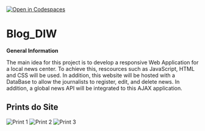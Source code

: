 [![Open in Codespaces](https://classroom.github.com/assets/launch-codespace-2972f46106e565e64193e422d61a12cf1da4916b45550586e14ef0a7c637dd04.svg)](https://classroom.github.com/open-in-codespaces?assignment_repo_id=19033733)
# Blog_DIW

**General Information**

The main idea for this project is to develop a responsive Web Application for a local news center. To achieve this, rescources such as JavaScript, HTML and CSS will be used. In addition, this website will be hosted with a DataBase to allow the journalists to register, edit, and delete news. In addition, a global news API will be integrated to this AJAX application.



## Prints do Site
![Print 1](<public/imgs/Captura de Tela 2025-04-09 às 19.39.49.png>)
![Print 2](<public/imgs/Captura de Tela 2025-04-09 às 19.40.21.png>)
![Print 3](<public/imgs/Captura de Tela 2025-04-09 às 19.40.41.png>)
